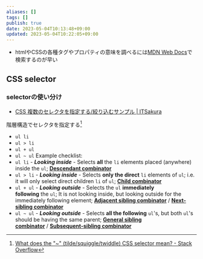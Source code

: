 ```yaml
---
aliases: []
tags: []
publish: true
date: 2023-05-04T10:13:48+09:00
updated: 2023-05-04T10:22:05+09:00
---
```


- htmlやCSSの各種タグやプロパティの意味を調べるには[MDN Web Docs](https://developer.mozilla.org/ja/)で検索するのが早い

## CSS selector

### selectorの使い分け
- [CSS 複数のセレクタを指定する/絞り込むサンプル \| ITSakura](https://itsakura.com/css-multi-selector#s2)

階層構造でセレクタを指定する[^1]
-  `ul li`
- `ul > li`
-  `ul + ul`
-  `ul ~ ul`
Example checklist:
-  `ul li` - _**Looking inside**_ - Selects **all** the `li` elements placed (anywhere) inside the `ul`; [**Descendant combinator**](https://developer.mozilla.org/en-US/docs/Web/CSS/Descendant_combinator)
- `ul > li` - _**Looking inside**_ - Selects **only the direct** `li` elements of `ul`; i.e. it will only select direct children `li` of `ul`; [**Child combinator**](https://developer.mozilla.org/en-US/docs/Web/CSS/Child_combinator)
-  `ul + ul` - _**Looking outside**_ - Selects the `ul` **immediately following** the `ul`; It is not looking inside, but looking outside for the immediately following element; [**Adjacent sibling combinator**](https://developer.mozilla.org/en-US/docs/Web/CSS/Adjacent_sibling_combinator) / [**Next-sibling combinator**](https://www.w3.org/TR/selectors-3/#adjacent-sibling-combinators)
-  `ul ~ ul` - _**Looking outside**_ - Selects **all the following** `ul`'s, but both `ul`'s should be having the same parent; [**General sibling combinator**](https://developer.mozilla.org/en-US/docs/Web/CSS/General_sibling_combinator) / [**Subsequent-sibling combinator**](https://www.w3.org/TR/selectors-3/#general-sibling-combinators)

[^1]: [What does the "~" \(tilde/squiggle/twiddle\) CSS selector mean? \- Stack Overflow](https://stackoverflow.com/questions/10782054/what-does-the-tilde-squiggle-twiddle-css-selector-mean)
